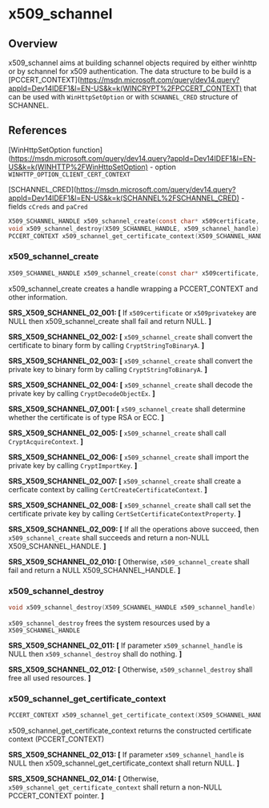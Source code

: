 x509_schannel
=============

## Overview

x509_schannel aims at building schannel objects required by either winhttp or by schannel for x509 
authentication. The data structure to be build is a [PCCERT_CONTEXT](https://msdn.microsoft.com/query/dev14.query?appId=Dev14IDEF1&l=EN-US&k=k(WINCRYPT%2FPCCERT_CONTEXT) that can be used with
`WinHttpSetOption` or with `SCHANNEL_CRED` structure of SCHANNEL.

## References

[WinHttpSetOption function](https://msdn.microsoft.com/query/dev14.query?appId=Dev14IDEF1&l=EN-US&k=k(WINHTTP%2FWinHttpSetOption) - option `WINHTTP_OPTION_CLIENT_CERT_CONTEXT` 

[SCHANNEL_CRED](https://msdn.microsoft.com/query/dev14.query?appId=Dev14IDEF1&l=EN-US&k=k(SCHANNEL%2FSCHANNEL_CRED) - fields `cCreds` and `paCred`

```c
X509_SCHANNEL_HANDLE x509_schannel_create(const char* x509certificate, const char* x509privatekey);
void x509_schannel_destroy(X509_SCHANNEL_HANDLE, x509_schannel_handle);
PCCERT_CONTEXT x509_schannel_get_certificate_context(X509_SCHANNEL_HANDLE x509_schannel_handle);
```

###   x509_schannel_create
```c
X509_SCHANNEL_HANDLE x509_schannel_create(const char* x509certificate, const char* x509privatekey);
```

x509_schannel_create creates a handle wrapping a PCCERT_CONTEXT and other information. 

**SRS_X509_SCHANNEL_02_001: [** If `x509certificate` or `x509privatekey` are NULL then x509_schannel_create shall fail and return NULL. **]**

**SRS_X509_SCHANNEL_02_002: [** `x509_schannel_create` shall convert the certificate to binary form by calling `CryptStringToBinaryA`. **]**

**SRS_X509_SCHANNEL_02_003: [** `x509_schannel_create` shall convert the private key to binary form by calling `CryptStringToBinaryA`. **]**

**SRS_X509_SCHANNEL_02_004: [** `x509_schannel_create` shall decode the private key by calling `CryptDecodeObjectEx`. **]**

**SRS_X509_SCHANNEL_07_001: [** `x509_schannel_create` shall determine whether the certificate is of type RSA or ECC. **]**

**SRS_X509_SCHANNEL_02_005: [** `x509_schannel_create` shall call `CryptAcquireContext`. **]**

**SRS_X509_SCHANNEL_02_006: [** `x509_schannel_create` shall import the private key by calling `CryptImportKey`. **]**

**SRS_X509_SCHANNEL_02_007: [** `x509_schannel_create` shall create a cerficate context by calling `CertCreateCertificateContext`. **]**

**SRS_X509_SCHANNEL_02_008: [** `x509_schannel_create` shall call set the certificate private key by calling `CertSetCertificateContextProperty`. **]**

**SRS_X509_SCHANNEL_02_009: [** If all the operations above succeed, then `x509_schannel_create` shall succeeds and return a non-NULL X509_SCHANNEL_HANDLE. **]**

**SRS_X509_SCHANNEL_02_010: [** Otherwise, `x509_schannel_create` shall fail and return a NULL X509_SCHANNEL_HANDLE. **]**


###  x509_schannel_destroy
```c
void x509_schannel_destroy(X509_SCHANNEL_HANDLE x509_schannel_handle)
```
`x509_schannel_destroy` frees the system resources used by a `X509_SCHANNEL_HANDLE`

**SRS_X509_SCHANNEL_02_011: [** If parameter `x509_schannel_handle` is NULL then `x509_schannel_destroy` shall do nothing. **]**

**SRS_X509_SCHANNEL_02_012: [** Otherwise, `x509_schannel_destroy` shall free all used resources. **]**

###   x509_schannel_get_certificate_context
```c
PCCERT_CONTEXT x509_schannel_get_certificate_context(X509_SCHANNEL_HANDLE x509_schannel_handle)
```

x509_schannel_get_certificate_context returns the constructed certificate context (PCCERT_CONTEXT)

**SRS_X509_SCHANNEL_02_013: [** If parameter `x509_schannel_handle` is NULL then x509_schannel_get_certificate_context shall return NULL. **]**

**SRS_X509_SCHANNEL_02_014: [** Otherwise, `x509_schannel_get_certificate_context` shall return a non-NULL PCCERT_CONTEXT pointer. **]** 